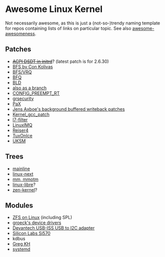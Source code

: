# Awesome Linux Kernel

Not necessarily awesome, as this is just a (not-so-)trendy naming template for repos containing lists of links on particular topic. See also [awesome-awesomeness](https://github.com/bayandin/awesome-awesomeness).

## Patches
* ~~[ACPI DSDT in initrd](http://gaugusch.at/kernel.shtml)~~? (latest patch is for 2.6.30)
* [BFS by Con Kolivas](http://users.tpg.com.au/ckolivas/kernel/)
 * [BFS/VRQ](http://cchalpha.blogspot.ru/)
* [BFQ](http://algo.ing.unimo.it/people/paolo/disk_sched/)
* [BLD](https://github.com/rmullick/bld-patches)
 * [also as a branch](https://github.com/rmullick/linux)
* [CONFIG_PREEMPT_RT](https://rt.wiki.kernel.org/index.php/CONFIG_PREEMPT_RT_Patch)
* [grsecurity](https://grsecurity.net/)
 * [PaX](https://pax.grsecurity.net/)
* [Jens Axboe's background buffered writeback patches](https://lkml.org/lkml/2016/4/18/11)
* [Kernel_gcc_patch](https://github.com/graysky2/kernel_gcc_patch)
* [l7-filter](http://l7-filter.sourceforge.net/)
* [LinuxIMQ](http://www.linuximq.net/)
* [Reiser4](https://reiser4.wiki.kernel.org/index.php/Main_Page)
* [TuxOnIce](http://tuxonice.nigelcunningham.com.au/)
* [UKSM](http://kerneldedup.org/en/projects/uksm/)

## Trees
* [mainline](https://git.kernel.org/cgit/linux/kernel/git/torvalds/linux.git/)
* [linux-next](https://git.kernel.org/cgit/linux/kernel/git/next/linux-next.git/)
* [mm, mmotm](https://git.kernel.org/cgit/linux/kernel/git/mhocko/mm.git/)
* [linux-libre](https://www.fsfla.org/ikiwiki/selibre/linux-libre/)?
* [zen-kernel](https://github.com/zen-kernel/zen-kernel)?

## Modules
* [ZFS on Linux](http://zfsonlinux.org/) (including SPL)
* [groeck's device drivers](http://roeck-us.net/linux/drivers/)
 * [Devantech USB-ISS USB to I2C adapter](https://github.com/groeck/devantech)
 * [Silicon Labs Si570](https://github.com/groeck/si570)
* kdbus
 * [Greg KH](https://github.com/gregkh/kdbus)
 * [systemd](https://github.com/systemd/kdbus)

